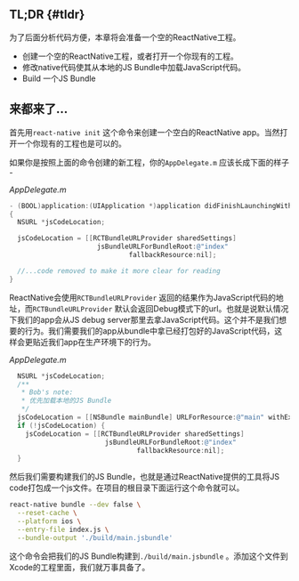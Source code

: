 ## TL;DR {#tldr}

为了后面分析代码方便，本章将会准备一个空的ReactNative工程。

* 创建一个空的ReactNative工程，或者打开一个你现有的工程。
* 修改native代码使其从本地的JS Bundle中加载JavaScript代码。
* Build 一个JS Bundle

## 来都来了...

首先用`react-native init` 这个命令来创建一个空白的ReactNative app。当然打开一个你现有的工程也是可以的。

如果你是按照上面的命令创建的新工程，你的`AppDelegate.m` 应该长成下面的样子 - 

_AppDelegate.m_

```objectivec
- (BOOL)application:(UIApplication *)application didFinishLaunchingWithOptions:(NSDictionary *)launchOptions
{
  NSURL *jsCodeLocation;

  jsCodeLocation = [[RCTBundleURLProvider sharedSettings] 
                      jsBundleURLForBundleRoot:@"index" 
                              fallbackResource:nil];

  //...code removed to make it more clear for reading
}
```

ReactNative会使用`RCTBundleURLProvider` 返回的结果作为JavaScript代码的地址，而`RCTBundleURLProvider` 默认会返回Debug模式下的url。也就是说默认情况下我们的app会从JS debug server那里去拿JavaScript代码。这个并不是我们想要的行为。我们需要我们的app从bundle中拿已经打包好的JavaScript代码，这样会更贴近我们app在生产环境下的行为。

_AppDelegate.m_

```objectivec
  NSURL *jsCodeLocation;
  /**
   * Bob's note:
   * 优先加载本地的JS Bundle
   */
  jsCodeLocation = [[NSBundle mainBundle] URLForResource:@"main" withExtension:@"jsbundle"];
  if (!jsCodeLocation) {
    jsCodeLocation = [[RCTBundleURLProvider sharedSettings] 
                        jsBundleURLForBundleRoot:@"index" 
                                fallbackResource:nil];
  }
```

然后我们需要构建我们的JS Bundle，也就是通过ReactNative提供的工具将JS code打包成一个js文件。在项目的根目录下面运行这个命令就可以。

```bash
react-native bundle --dev false \
  --reset-cache \
  --platform ios \
  --entry-file index.js \
  --bundle-output './build/main.jsbundle'
```

这个命令会把我们的JS Bundle构建到`./build/main.jsbundle` 。添加这个文件到Xcode的工程里面，我们就万事具备了。

